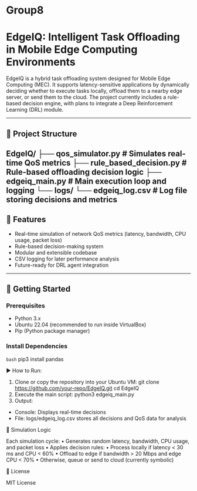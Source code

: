 # Group8
# EdgeIQ: Intelligent Task Offloading in Mobile Edge Computing Environments

EdgeIQ is a hybrid task offloading system designed for Mobile Edge Computing (MEC). It supports latency-sensitive applications by dynamically deciding whether to execute tasks locally, offload them to a nearby edge server, or send them to the cloud. The project currently includes a rule-based decision engine, with plans to integrate a Deep Reinforcement Learning (DRL) module.

---

## 📁 Project Structure
EdgeIQ/
├── qos_simulator.py            # Simulates real-time QoS metrics
├── rule_based_decision.py     # Rule-based offloading decision logic
├── edgeiq_main.py             # Main execution loop and logging
└── logs/
└── edgeiq_log.csv         # Log file storing decisions and metrics
---

## 🧠 Features

- Real-time simulation of network QoS metrics (latency, bandwidth, CPU usage, packet loss)
- Rule-based decision-making system
- Modular and extensible codebase
- CSV logging for later performance analysis
- Future-ready for DRL agent integration

---

## 🚀 Getting Started

### Prerequisites

- Python 3.x
- Ubuntu 22.04 (recommended to run inside VirtualBox)
- Pip (Python package manager)

### Install Dependencies

```bash```
pip3 install pandas

▶️ How to Run:
1. Clone or copy the repository into your Ubuntu VM:
git clone https://github.com/your-repo/EdgeIQ.git
cd EdgeIQ
2. Execute the main script:
python3 edgeiq_main.py
3.	Output:
   - Console: Displays real-time decisions
   - File: logs/edgeiq_log.csv stores all decisions and QoS data for analysis
     
🧪 Simulation Logic

Each simulation cycle:
	•	Generates random latency, bandwidth, CPU usage, and packet loss
	•	Applies decision rules:
	•	Process locally if latency < 30 ms and CPU < 60%
	•	Offload to edge if bandwidth > 20 Mbps and edge CPU < 70%
	•	Otherwise, queue or send to cloud (currently symbolic)
 
📜 License

MIT License
